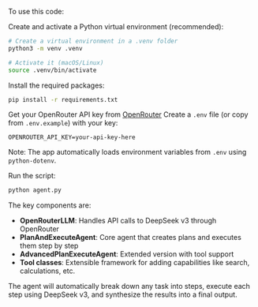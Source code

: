 To use this code:

Create and activate a Python virtual environment (recommended):

```bash
# Create a virtual environment in a .venv folder
python3 -m venv .venv

# Activate it (macOS/Linux)
source .venv/bin/activate
```

Install the required packages:

```bash
pip install -r requirements.txt
```

Get your OpenRouter API key from [OpenRouter](https://openrouter.ai/keys)
Create a `.env` file (or copy from `.env.example`) with your key:

```
OPENROUTER_API_KEY=your-api-key-here
```

Note: The app automatically loads environment variables from `.env` using `python-dotenv`.

Run the script:

```bash
python agent.py
```
The key components are:

- **OpenRouterLLM**: Handles API calls to DeepSeek v3 through OpenRouter
- **PlanAndExecuteAgent**: Core agent that creates plans and executes them step by step
- **AdvancedPlanExecuteAgent**: Extended version with tool support
- **Tool classes**: Extensible framework for adding capabilities like search, calculations, etc.

The agent will automatically break down any task into steps, execute each step using DeepSeek v3, and synthesize the results into a final output.
